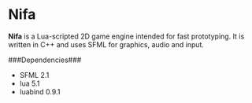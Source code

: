 Nifa
=
**Nifa** is a Lua-scripted 2D game engine intended for fast prototyping. It is written in C++ and uses SFML for graphics, audio and input.

###Dependencies###
- SFML 2.1
- lua 5.1
- luabind 0.9.1
